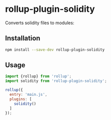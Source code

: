 # rollup-plugin-solidity
Converts solidity files to modules:

## Installation
```sh
npm install --save-dev rollup-plugin-solidity
```

## Usage
```js
import {rollup} from 'rollup';
import solidity from 'rollup-plugin-solidity';

rollup({
  entry: 'main.js',
  plugins: [
    solidity()
  ]
});
```